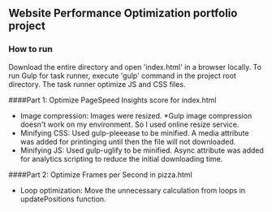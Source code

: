 ## Website Performance Optimization portfolio project

### How to run
Download the entire directory and open 'index.html' in a browser locally.
To run Gulp for task runner, execute 'gulp' command in the project root directory.
The task runner optimize JS and CSS files.

####Part 1: Optimize PageSpeed Insights score for index.html
- Image compression: Images were resized. *Gulp image compression doesn't work on my environment. So I used online resize service.
- Minifying CSS: Used gulp-pleeease to be minified. A media attribute was added for printinging until then the file will not downloaded.
- Minifying JS: Used gulp-uglify to be minified. Async attribute was added for analytics scripting to reduce the initial downloading time.

####Part 2: Optimize Frames per Second in pizza.html
- Loop optimization: Move the unnecessary calculation from loops in updatePositions function.
